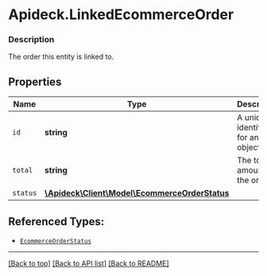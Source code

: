 # Apideck.LinkedEcommerceOrder

### Description

The order this entity is linked to.

## Properties
Name | Type | Description | Notes
------------ | ------------- | ------------- | -------------
`id` | **string** | A unique identifier for an object. | [optional] 
`total` | **string** | The total amount of the order. | [optional] 
`status` | [**\Apideck\Client\Model\EcommerceOrderStatus**](EcommerceOrderStatus.md) |  | [optional] 





## Referenced Types:


* [`EcommerceOrderStatus`](EcommerceOrderStatus.md)

---

[[Back to top]](#) [[Back to API list]](../../../../README.md#documentation-for-api-endpoints) [[Back to README]](../../../../README.md)


